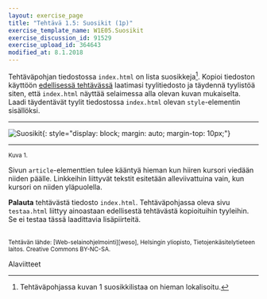 ```yaml
---
layout: exercise_page
title: "Tehtävä 1.5: Suosikit (1p)"
exercise_template_name: W1E05.Suosikit
exercise_discussion_id: 91529
exercise_upload_id: 364643
modified_at: 8.1.2018
---
```


Tehtäväpohjan tiedostossa `index.html` on lista suosikkeja[^1]. Kopioi tiedoston käyttöön [edellisessä tehtävässä](../tehtava14) laatimasi tyylitiedosto ja täydennä tyylistöä siten, että `index.html` näyttää selaimessa alla olevan kuvan mukaiselta. Laadi täydentävät tyylit tiedostossa `index.html` olevan `style`-elementin sisällöksi.

[^1]: Tehtäväpohjassa kuvan 1 suosikkilistaa on hieman lokalisoitu.

---

![Suosikit](../img/suosikit.png "Suosikit"){: style="display: block; margin: auto; margin-top: 10px;"}

---
<small>Kuva 1.</small>

Sivun `article`-elementtien tulee kääntyä hieman kun hiiren kursori viedään niiden päälle. Linkkeihin liittyvät tekstit esitetään alleviivattuina vain, kun kursori on niiden yläpuolella.

**Palauta** tehtävästä tiedosto `index.html`. Tehtäväpohjassa oleva sivu `testaa.html` liittyy ainoastaan edellisestä tehtävästä kopioituihin tyyleihin. Se ei testaa tässä laadittavia lisäpiirteitä.


<br/>

<small>
Tehtävän lähde: [Web-selainohjelmointi][weso], Helsingin yliopisto, Tietojenkäsitelytieteen laitos.
Creative Commons BY-NC-SA.
</small>

[weso]: http://web-selainohjelmointi.github.io/

Alaviitteet
